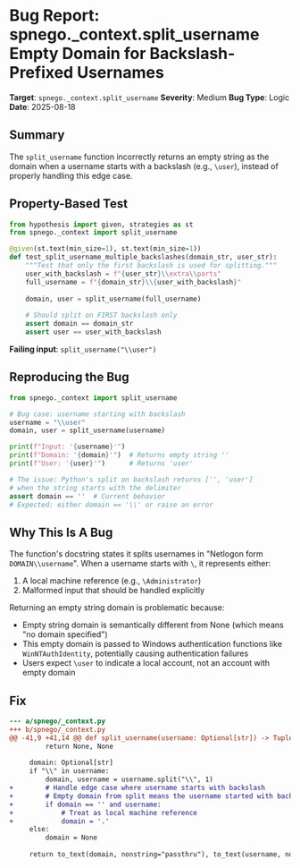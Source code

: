 # Bug Report: spnego._context.split_username Empty Domain for Backslash-Prefixed Usernames

**Target**: `spnego._context.split_username`
**Severity**: Medium
**Bug Type**: Logic
**Date**: 2025-08-18

## Summary

The `split_username` function incorrectly returns an empty string as the domain when a username starts with a backslash (e.g., `\user`), instead of properly handling this edge case.

## Property-Based Test

```python
from hypothesis import given, strategies as st
from spnego._context import split_username

@given(st.text(min_size=1), st.text(min_size=1))
def test_split_username_multiple_backslashes(domain_str, user_str):
    """Test that only the first backslash is used for splitting."""
    user_with_backslash = f"{user_str}\\extra\\parts"
    full_username = f"{domain_str}\\{user_with_backslash}"
    
    domain, user = split_username(full_username)
    
    # Should split on FIRST backslash only
    assert domain == domain_str
    assert user == user_with_backslash
```

**Failing input**: `split_username("\\user")`

## Reproducing the Bug

```python
from spnego._context import split_username

# Bug case: username starting with backslash
username = "\\user"
domain, user = split_username(username)

print(f"Input: '{username}'")
print(f"Domain: '{domain}'")  # Returns empty string ''
print(f"User: '{user}'")      # Returns 'user'

# The issue: Python's split on backslash returns ['', 'user']
# when the string starts with the delimiter
assert domain == ''  # Current behavior
# Expected: either domain == '\\' or raise an error
```

## Why This Is A Bug

The function's docstring states it splits usernames in "Netlogon form `DOMAIN\\username`". When a username starts with `\`, it represents either:
1. A local machine reference (e.g., `\Administrator`)
2. Malformed input that should be handled explicitly

Returning an empty string domain is problematic because:
- Empty string domain is semantically different from None (which means "no domain specified")
- This empty domain is passed to Windows authentication functions like `WinNTAuthIdentity`, potentially causing authentication failures
- Users expect `\user` to indicate a local account, not an account with empty domain

## Fix

```diff
--- a/spnego/_context.py
+++ b/spnego/_context.py
@@ -41,9 +41,14 @@ def split_username(username: Optional[str]) -> Tuple[Optional[str], Optional[st
         return None, None
 
     domain: Optional[str]
     if "\\" in username:
         domain, username = username.split("\\", 1)
+        # Handle edge case where username starts with backslash
+        # Empty domain from split means the username started with backslash
+        if domain == '' and username:
+            # Treat as local machine reference
+            domain = '.'
     else:
         domain = None
 
     return to_text(domain, nonstring="passthru"), to_text(username, nonstring="passthru")
```